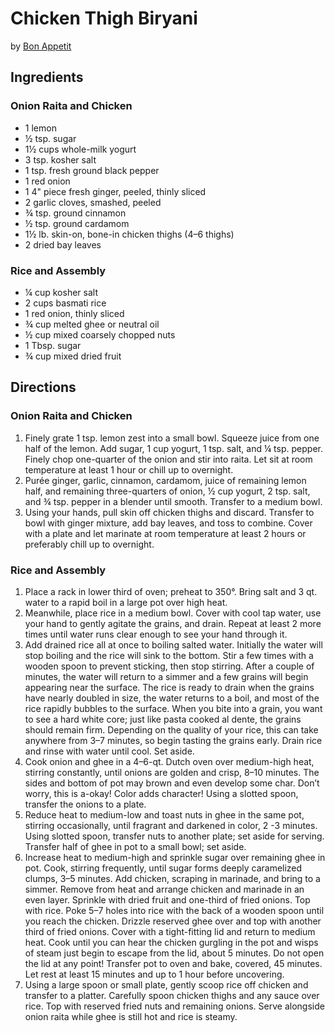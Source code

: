 # Chicken Thigh Biryani 
by [Bon Appetit](https://www.bonappetit.com/recipe/chicken-thigh-biryani)

## Ingredients
### Onion Raita and Chicken
* 1 lemon
* ½ tsp. sugar
* 1½ cups whole-milk yogurt
* 3 tsp. kosher salt
* 1 tsp. fresh ground black pepper
* 1 red onion
* 1 4" piece fresh ginger, peeled, thinly sliced
* 2 garlic cloves, smashed, peeled
* ¾ tsp. ground cinnamon
* ½ tsp. ground cardamom
* 1½ lb. skin-on, bone-in chicken thighs (4–6 thighs)
* 2 dried bay leaves

### Rice and Assembly
* ¼ cup kosher salt
* 2 cups basmati rice
* 1 red onion, thinly sliced
* ¾ cup melted ghee or neutral oil
* ½ cup mixed coarsely chopped nuts
* 1 Tbsp. sugar
* ¾ cup mixed dried fruit

## Directions
### Onion Raita and Chicken
1. Finely grate 1 tsp. lemon zest into a small bowl. Squeeze juice from one half of the lemon. Add sugar, 1 cup yogurt, 1 tsp. salt, and ¼ tsp. pepper. Finely chop one-quarter of the onion and stir into raita. Let sit at room temperature at least 1 hour or chill up to overnight.
2. Purée ginger, garlic, cinnamon, cardamom, juice of remaining lemon half, and remaining three-quarters of onion, ½ cup yogurt, 2 tsp. salt, and ¾ tsp. pepper in a blender until smooth. Transfer to a medium bowl.
3. Using your hands, pull skin off chicken thighs and discard. Transfer to bowl with ginger mixture, add bay leaves, and toss to combine. Cover with a plate and let marinate at room temperature at least 2 hours or preferably chill up to overnight.

### Rice and Assembly
1. Place a rack in lower third of oven; preheat to 350°. Bring salt and 3 qt. water to a rapid boil in a large pot over high heat.
2. Meanwhile, place rice in a medium bowl. Cover with cool tap water, use your hand to gently agitate the grains, and drain. Repeat at least 2 more times until water runs clear enough to see your hand through it.
3. Add drained rice all at once to boiling salted water. Initially the water will stop boiling and the rice will sink to the bottom. Stir a few times with a wooden spoon to prevent sticking, then stop stirring. After a couple of minutes, the water will return to a simmer and a few grains will begin appearing near the surface. The rice is ready to drain when the grains have nearly doubled in size, the water returns to a boil, and most of the rice rapidly bubbles to the surface. When you bite into a grain, you want to see a hard white core; just like pasta cooked al dente, the grains should remain firm. Depending on the quality of your rice, this can take anywhere from 3–7 minutes, so begin tasting the grains early. Drain rice and rinse with water until cool. Set aside.
4. Cook onion and ghee in a 4–6-qt. Dutch oven over medium-high heat, stirring constantly, until onions are golden and crisp, 8–10 minutes. The sides and bottom of pot may brown and even develop some char. Don’t worry, this is a-okay! Color adds character! Using a slotted spoon, transfer the onions to a plate.
5. Reduce heat to medium-low and toast nuts in ghee in the same pot, stirring occasionally, until fragrant and darkened in color, 2 -3 minutes. Using slotted spoon, transfer nuts to another plate; set aside for serving. Transfer half of ghee in pot to a small bowl; set aside.
6. Increase heat to medium-high and sprinkle sugar over remaining ghee in pot. Cook, stirring frequently, until sugar forms deeply caramelized clumps, 3–5 minutes. Add chicken, scraping in marinade, and bring to a simmer. Remove from heat and arrange chicken and marinade in an even layer. Sprinkle with dried fruit and one-third of fried onions. Top with rice. Poke 5–7 holes into rice with the back of a wooden spoon until you reach the chicken. Drizzle reserved ghee over and top with another third of fried onions. Cover with a tight-fitting lid and return to medium heat. Cook until you can hear the chicken gurgling in the pot and wisps of steam just begin to escape from the lid, about 5 minutes. Do not open the lid at any point!  Transfer pot to oven and bake, covered, 45 minutes. Let rest at least 15 minutes and up to 1 hour before uncovering.
7. Using a large spoon or small plate, gently scoop rice off chicken and transfer to a platter. Carefully spoon chicken thighs and any sauce over rice. Top with reserved fried nuts and remaining onions. Serve alongside onion raita while ghee is still hot and rice is steamy.